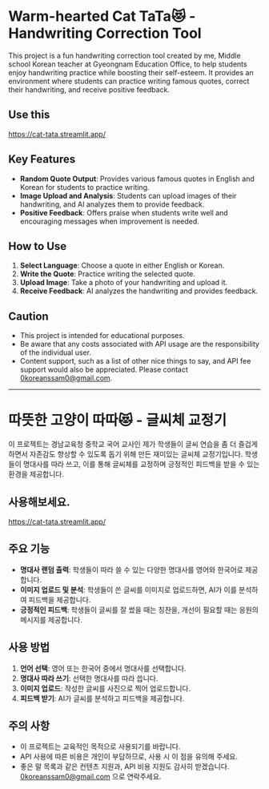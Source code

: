 # Warm-hearted Cat TaTa😻 - Handwriting Correction Tool

This project is a fun handwriting correction tool created by me, Middle school Korean teacher at Gyeongnam Education Office, to help students enjoy handwriting practice while boosting their self-esteem. It provides an environment where students can practice writing famous quotes, correct their handwriting, and receive positive feedback.

## Use this
https://cat-tata.streamlit.app/

## Key Features

- **Random Quote Output**: Provides various famous quotes in English and Korean for students to practice writing.
- **Image Upload and Analysis**: Students can upload images of their handwriting, and AI analyzes them to provide feedback.
- **Positive Feedback**: Offers praise when students write well and encouraging messages when improvement is needed.

## How to Use

1. **Select Language**: Choose a quote in either English or Korean.
2. **Write the Quote**: Practice writing the selected quote.
3. **Upload Image**: Take a photo of your handwriting and upload it.
4. **Receive Feedback**: AI analyzes the handwriting and provides feedback.

## Caution

- This project is intended for educational purposes.
- Be aware that any costs associated with API usage are the responsibility of the individual user.
- Content support, such as a list of other nice things to say, and API fee support would also be appreciated. Please contact 0koreanssam0@gmail.com.

---

# 따뜻한 고양이 따따😻 - 글씨체 교정기

이 프로젝트는 경남교육청 중학교 국어 교사인 제가 학생들이 글씨 연습을 좀 더 즐겁게 하면서 자존감도 향상할 수 있도록 돕기 위해 만든 재미있는 글씨체 교정기입니다. 학생들이 명대사를 따라 쓰고, 이를 통해 글씨체를 교정하며 긍정적인 피드백을 받을 수 있는 환경을 제공합니다.

## 사용해보세요.
https://cat-tata.streamlit.app/

## 주요 기능

- **명대사 랜덤 출력**: 학생들이 따라 쓸 수 있는 다양한 명대사를 영어와 한국어로 제공합니다.
- **이미지 업로드 및 분석**: 학생들이 쓴 글씨를 이미지로 업로드하면, AI가 이를 분석하여 피드백을 제공합니다.
- **긍정적인 피드백**: 학생들이 글씨를 잘 썼을 때는 칭찬을, 개선이 필요할 때는 응원의 메시지를 제공합니다.

## 사용 방법

1. **언어 선택**: 영어 또는 한국어 중에서 명대사를 선택합니다.
2. **명대사 따라 쓰기**: 선택한 명대사를 따라 씁니다.
3. **이미지 업로드**: 작성한 글씨를 사진으로 찍어 업로드합니다.
4. **피드백 받기**: AI가 글씨를 분석하고 피드백을 제공합니다.

## 주의 사항

- 이 프로젝트는 교육적인 목적으로 사용되기를 바랍니다.
- API 사용에 따른 비용은 개인이 부담하므로, 사용 시 이 점을 유의해 주세요.
- 좋은 말 목록과 같은 컨텐츠 지원과, API 비용 지원도 감사히 받겠습니다. 0koreanssam0@gmail.com 으로 연락주세요.
